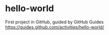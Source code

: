 # hello-world
First project in GitHub, guided by GitHub Guides
https://guides.github.com/activities/hello-world/
